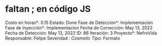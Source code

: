 # faltan ; en código JS

Costo en horas*: 0.15
Estado: Done
Fase de Detección*: Implementación
Fase de Inyección*: Implementacion
Fecha de Corrección: May 13, 2022
Fecha de Detección: May 13, 2022
ID: 86
Iteración: 3
Proyecto*: NefroVida
Responsable: Felipe
Severidad *: Cosmetic
Tipo*: Formato